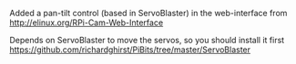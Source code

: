 Added a pan-tilt control (based in ServoBlaster) in the web-interface from http://elinux.org/RPi-Cam-Web-Interface

Depends on ServoBlaster to move the servos, so you should install it first https://github.com/richardghirst/PiBits/tree/master/ServoBlaster
